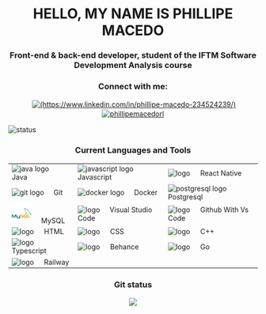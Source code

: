 <h1 align="center">HELLO, MY NAME IS PHILLIPE MACEDO</h1>

<h3 align="center">Front-end & back-end developer, student of the IFTM Software Development Analysis course</h3>
<h3 align="center"><b>Connect with me:</b></h3>
<p align="center">
<img align="center" src="https://github-readme-stats.vercel.app/api?username=GabrielCamargos28&show_icons=true&theme=radical" alt="">
<a href="https://www.linkedin.com/in/phillipe-macedo-234524239/" target="blank">
<img align="center" src="https://raw.githubusercontent.com/rahuldkjain/github-profile-readme-generator/master/src/images/icons/Social/linked-in-alt.svg" alt="(https://www.linkedin.com/in/phillipe-macedo-234524239/)" height="30" width="40"/>
</a>
<a href="https://www.instagram.com/phillipemacedorl/" target="blank">
  <img align="center" src="https://raw.githubusercontent.com/rahuldkjain/github-profile-readme-generator/master/src/images/icons/Social/instagram.svg" alt="phillipemacedorl" height="30" width="40"/>
</a>
</p>
<img align="center" src="https://github-readme-stats.vercel.app/api?username=Phillipe17Macedo&show_icons=true&theme=radical" alt="status">
<br>
<div align="center">
  <h3>Current Languages and Tools</h3>
<table>
  <tbody>
    <tr>
      <td>
        <img
          src="https://cdn.jsdelivr.net/gh/devicons/devicon/icons/java/java-original.svg"
          height="40"
          alt="java logo"
        />
        <img width="12" /> Java
      </td>
      <td>
        <img
          src="https://cdn.jsdelivr.net/gh/devicons/devicon/icons/javascript/javascript-original.svg"
          height="40"
          alt="javascript logo"
        />
        <img width="12" /> Javascript
      </td>
      <td>
        <img
          src="https://cdn.jsdelivr.net/gh/devicons/devicon@latest/icons/react/react-original.svg"
          height="41"
          alt="logo"
        />
        <img width="13" /> React Native
      </td>
    <tr>
      <td>
        <img
          src="https://cdn.jsdelivr.net/gh/devicons/devicon/icons/git/git-original.svg"
          height="40"
          alt="git logo"
        />
        <img width="12" /> Git
      </td>
      <td>
        <img
          src="https://cdn.jsdelivr.net/gh/devicons/devicon/icons/docker/docker-original.svg"
          height="40"
          alt="docker logo"
        />
        <img width="12" /> Docker
      </td>
      <td>
        <img
          src="https://cdn.jsdelivr.net/gh/devicons/devicon/icons/postgresql/postgresql-original.svg"
          height="40"
          alt="postgresql logo"
        />
        <img width="12" /> Postgresql
      </td>
    </tr>
    <tr>
      <td>
        <img
          src="https://raw.githubusercontent.com/devicons/devicon/master/icons/mysql/mysql-original-wordmark.svg"
          alt="mysql"
          width="40"
          height="40"
        />
        <img width="12" /> MySQL
      </td>
      <td>
        <img
          src="https://cdn.simpleicons.org/visualstudiocode/007ACC"
          height="40"
          alt="logo"
        />
        <img width="12" /> Visual Studio Code
      </td>
      <td>
        <img
          src="https://cdn.jsdelivr.net/gh/devicons/devicon@latest/icons/githubcodespaces/githubcodespaces-original.svg"
          height="41"
          alt="logo"
        />
        <img width="13" /> Github With Vs Code
      </td>
    </tr>
    <tr>
      <td>
        <img
          src="https://cdn.jsdelivr.net/gh/devicons/devicon@latest/icons/html5/html5-original.svg"
          height="41"
          alt="logo"
        />
        <img width="13" /> HTML
      </td>
      <td>
        <img src="https://cdn.jsdelivr.net/gh/devicons/devicon@latest/icons/css3/css3-original.svg"
          height="41"
          alt="logo"
        />
        <img width="13" /> CSS
      </td>
      <td>
        <img src="https://cdn.jsdelivr.net/gh/devicons/devicon@latest/icons/cplusplus/cplusplus-original.svg"
          height="41"
          alt="logo"
        />
        <img width="13" /> C++
      </td>
    </tr>
    <tr>
      <td>
        <img src="https://cdn.jsdelivr.net/gh/devicons/devicon@latest/icons/typescript/typescript-original.svg"
          height="41"
          alt="logo"
        />
        <img width="13"/> Typescript
      </td>
      <td>
        <img src="https://cdn.jsdelivr.net/gh/devicons/devicon@latest/icons/behance/behance-original.svg"
          height="41"
          alt="logo"
        />
        <img width="13"/> Behance
      </td>
      <td>
        <img src="https://cdn.jsdelivr.net/gh/devicons/devicon@latest/icons/go/go-original-wordmark.svg"
          height="41"
          alt="logo"
        />
        <img width="13"/> Go
      </td>
    </tr>
    <tr>
      <td>
        <img src="https://cdn.jsdelivr.net/gh/devicons/devicon@latest/icons/railway/railway-original.svg"
          height="41"
          alt="logo"
        />
        <img width="13"/> Railway
      </td>
    </tr>
  </tbody>
</table>
</div>
<div align="center">
<h3>Git status</h3>
<a href="[https://github.com/Phillipe17Macedo]"></a>
<img loading="lazy" height="180em" src="https://github-readme-stats.vercel.app/api/top-langs/?username=Phillipe17Macedo&layout=compact&langs_count=7&theme=dracula"/></a> </p>
<img align="center" src="https://github-readme-activity-graph.vercel.app/graph?username=Phillipe17Macedo&theme=react-dark" alt="">
</div>
